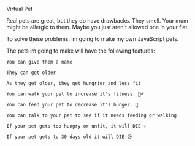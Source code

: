 Virtual Pet

Real pets are great, but they do have drawbacks. They smell. Your mum might be allergic to them. Maybe you just aren't allowed one in your flat.

To solve these problems, im going to make my own JavaScript pets.

The pets im going to make will have the following features:

    You can give them a name

    They can get older

    As they get older, they get hungrier and less fit

    You can walk your pet to increase it's fitness. 🏃‍♂️

    You can feed your pet to decrease it's hunger. 🍕

    You can talk to your pet to see if it needs feeding or walking

    If your pet gets too hungry or unfit, it will DIE 💀

    If your pet gets to 30 days old it will DIE 😢